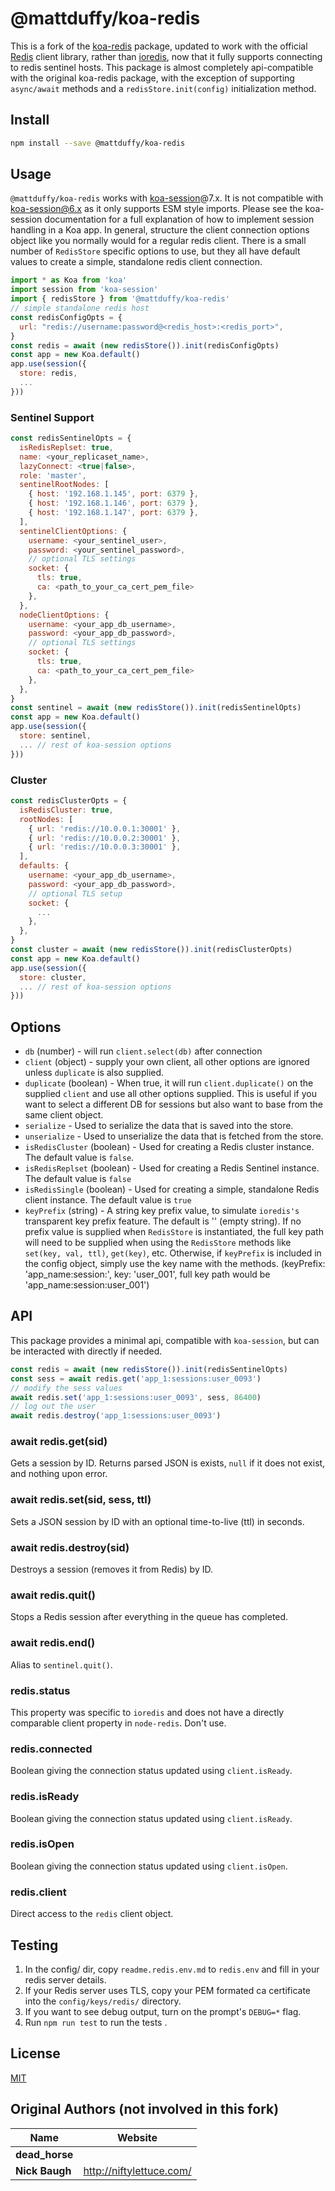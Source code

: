 # @mattduffy/koa-redis
This is a fork of the [koa-redis](https://www.npmjs.com/package/koa-redis) package, updated to work with the official [Redis](https://www.npmjs.com/package/redis) client library, rather than [ioredis](https://www.npmjs.com/package/ioredis), now that it fully supports connecting to redis sentinel hosts.  This package is almost completely api-compatible with the original koa-redis package, with the exception of supporting `async/await` methods and a `redisStore.init(config)` initialization method.

## Install
```bash
npm install --save @mattduffy/koa-redis
```

## Usage
`@mattduffy/koa-redis` works with [koa-session](https://www.npmjs.com/package/koa-session)@7.x.  It is not compatible with koa-session@6.x as it only supports ESM style imports.  Please see the koa-session documentation for a full explanation of how to implement session handling in a Koa app.  In general, structure the client connection options object like you normally would for a regular redis client.  There is a small number of `RedisStore` specific options to use, but they all have default values to create a simple, standalone redis client connection.

```javascript
import * as Koa from 'koa'
import session from 'koa-session'
import { redisStore } from '@mattduffy/koa-redis'
// simple standalone redis host
const redisConfigOpts = {
  url: "redis://username:password@<redis_host>:<redis_port>",
}
const redis = await (new redisStore()).init(redisConfigOpts)
const app = new Koa.default()
app.use(session({
  store: redis,
  ...
}))
```

### Sentinel Support
```javascript
const redisSentinelOpts = {
  isRedisReplset: true,
  name: <your_replicaset_name>,
  lazyConnect: <true|false>,
  role: 'master',
  sentinelRootNodes: [
    { host: '192.168.1.145', port: 6379 },
    { host: '192.168.1.146', port: 6379 },
    { host: '192.168.1.147', port: 6379 },
  ],
  sentinelClientOptions: {
    username: <your_sentinel_user>,
    password: <your_sentinel_password>,
    // optional TLS settings
    socket: {
      tls: true,
      ca: <path_to_your_ca_cert_pem_file>
    },
  },
  nodeClientOptions: {
    username: <your_app_db_username>,
    password: <your_app_db_password>,
    // optional TLS settings
    socket: {
      tls: true,
      ca: <path_to_your_ca_cert_pem_file>
    },
  },
}
const sentinel = await (new redisStore()).init(redisSentinelOpts)
const app = new Koa.default()
app.use(session({
  store: sentinel,
  ... // rest of koa-session options
}))
```

### Cluster
```javascript
const redisClusterOpts = {
  isRedisCluster: true,
  rootNodes: [
    { url: 'redis://10.0.0.1:30001' },
    { url: 'redis://10.0.0.2:30001' },
    { url: 'redis://10.0.0.3:30001' },
  ],
  defaults: {
    username: <your_app_db_username>,
    password: <your_app_db_password>,
    // optional TLS setup
    socket: {
      ...
    },
  },
}
const cluster = await (new redisStore()).init(redisClusterOpts)
const app = new Koa.default()
app.use(session({
  store: cluster,
  ... // rest of koa-session options
}))
```


## Options
* `db` (number) - will run `client.select(db)` after connection
* `client` (object) - supply your own client, all other options are ignored unless `duplicate` is also supplied.
* `duplicate` (boolean) - When true, it will run `client.duplicate()` on the supplied `client` and use all other options supplied. This is useful if you want to select a different DB for sessions but also want to base from the same client object.
* `serialize` - Used to serialize the data that is saved into the store.
* `unserialize` - Used to unserialize the data that is fetched from the store.
* `isRedisCluster` (boolean) - Used for creating a Redis cluster instance.  The default value is `false`.
* `isRedisReplset` (boolean) - Used for creating a Redis Sentinel instance.  The default value is `false`
* `isRedisSingle` (boolean) - Used for creating a simple, standalone Redis client instance.  The default value is `true`
* `keyPrefix` (string) - A string key prefix value, to simulate `ioredis's` transparent key prefix feature.  The default is '' (empty string).  If no prefix value is supplied when `RedisStore` is instantiated, the full key path will need to be supplied when using the `RedisStore` methods like `set(key, val, ttl)`, `get(key)`, etc.  Otherwise, if `keyPrefix` is included in the config object, simply use the key name with the methods. (keyPrefix: 'app_name:session:', key: 'user_001', full key path would be 'app_name:session:user_001')


## API
This package provides a minimal api, compatible with `koa-session`, but can be interacted with directly if needed.
```javascript
const redis = await (new redisStore()).init(redisSentinelOpts)
const sess = await redis.get('app_1:sessions:user_0093')
// modify the sess values
await redis.set('app_1:sessions:user_0093', sess, 86400)
// log out the user
await redis.destroy('app_1:sessions:user_0093')
```
### await redis.get(sid)
Gets a session by ID. Returns parsed JSON is exists, `null` if it does not exist, and nothing upon error.

### await redis.set(sid, sess, ttl)
Sets a JSON session by ID with an optional time-to-live (ttl) in seconds.

### await redis.destroy(sid)
Destroys a session (removes it from Redis) by ID.

### await redis.quit()
Stops a Redis session after everything in the queue has completed.

### await redis.end()
Alias to `sentinel.quit()`.

### redis.status
This property was specific to `ioredis` and does not have a directly comparable client property in `node-redis`.  Don't use.

### redis.connected
Boolean giving the connection status updated using `client.isReady`.

### redis.isReady
Boolean giving the connection status updated using `client.isReady`.

### redis.isOpen
Boolean giving the connection status updated using `client.isOpen`.

### redis.client
Direct access to the `redis` client object.

## Testing
1. In the config/ dir, copy `readme.redis.env.md` to `redis.env` and fill in your redis server details.
2. If your Redis server uses TLS, copy your PEM formated ca certificate into the `config/keys/redis/` directory.
3. If you want to see debug output, turn on the prompt's `DEBUG=*` flag.
4. Run `npm run test` to run the tests .

## License

[MIT](LICENSE)

## Original Authors (not involved in this fork)
| Name           | Website                    |
| -------------- | -------------------------- |
| **dead_horse** |                            |
| **Nick Baugh** | <http://niftylettuce.com/> |
